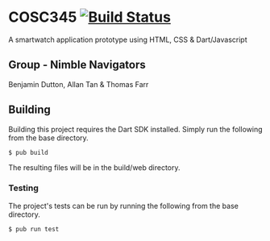 COSC345 [![Build Status](https://travis-ci.org/NimbleNavigatorsCOSC/COSC345.svg?branch=master)](https://travis-ci.org/Xtansia/COSC345)
========================
A smartwatch application prototype using HTML, CSS &amp; Dart/Javascript

Group - Nimble Navigators
-------------------------
Benjamin Dutton, Allan Tan &amp; Thomas Farr

Building
--------
Building this project requires the Dart SDK installed.
Simply run the following from the base directory.

    $ pub build

The resulting files will be in the build/web directory.

### Testing
The project's tests can be run by running the following from the base directory.

    $ pub run test